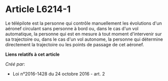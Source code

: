 # Article L6214-1

Le télépilote est la personne qui contrôle manuellement les évolutions d'un aéronef circulant sans personne à bord ou, dans
le cas d'un vol automatique, la personne qui est en mesure à tout moment d'intervenir sur sa trajectoire ou, dans le cas d'un
vol autonome, la personne qui détermine directement la trajectoire ou les points de passage de cet aéronef.

**Liens relatifs à cet article**

_Créé par_:

  - Loi n°2016-1428 du 24 octobre 2016 - art. 2
